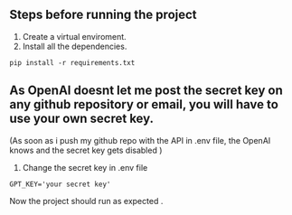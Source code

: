 ## Steps before running the project

1. Create a virtual enviroment.
2. Install all the dependencies.

```
pip install -r requirements.txt
```

##

## As OpenAI doesnt let me post the secret key on any github repository or email, you will have to use your own secret key.

(As soon as i push my github repo with the API in .env file, the OpenAI knows and the secret key gets disabled )

1. Change the secret key in .env file

```
GPT_KEY='your secret key'
```

Now the project should run as expected .
